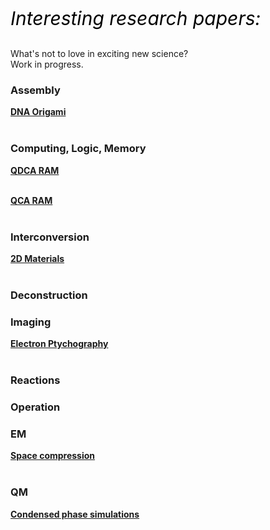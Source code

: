 <p style="font-size:30px; color:#000000;"><i>Interesting research papers:</i></p>

What's not to love in exciting new science?<br/>
Work in progress.

### Assembly
<a href="https://www.nature.com/articles/s43586-020-00009-8" title="DNA Origami" target="_blank"><b>DNA Origami</b></a><br/><br/>

### Computing, Logic, Memory
<a href="https://www.nature.com/articles/s41598-024-59185-2" title="QDCA RAM" target="_blank"><b>QDCA RAM</b></a><br/><br/>

<a href="https://www.nature.com/articles/s41467-022-32056-y" title="QCA RAM" target="_blank"><b>QCA RAM</b></a><br/><br/>

### Interconversion
<a href="https://www.nature.com/articles/nature14417" title="2DMAT" target="_blank"><b>2D Materials</b></a><br/><br/>

### Deconstruction

### Imaging
<a href="https://www.nature.com/articles/s41586-018-0298-5" title="Electron Ptychography" target="_blank"><b>Electron Ptychography</b></a><br/><br/>

### Reactions

### Operation

### EM
<a href="https://opg.optica.org/abstract.cfm?uri=optica-9-7-738" title="Space compression" target="_blank"><b>Space compression</b></a><br/><br/>

### QM
<a href="https://pubs.acs.org/doi/10.1021/acs.jctc.0c01112" title="Condensed phase simulations" target="_blank"><b>Condensed phase simulations</b></a><br/><br/>

